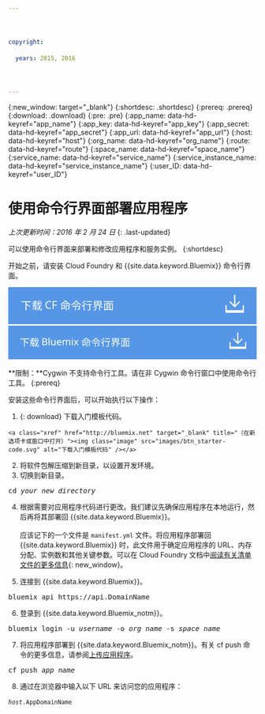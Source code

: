 ```yaml
---

 

copyright:

  years: 2015, 2016

 

---
```


{:new_window: target="_blank"}
{:shortdesc: .shortdesc}
{:prereq: .prereq}
{:download: .download}
{:pre: .pre}
{:app_name: data-hd-keyref="app_name"}
{:app_key: data-hd-keyref="app_key"}
{:app_secret: data-hd-keyref="app_secret"}
{:app_url: data-hd-keyref="app_url"}
{:host: data-hd-keyref="host"}
{:org_name: data-hd-keyref="org_name"}
{:route: data-hd-keyref="route"}
{:space_name: data-hd-keyref="space_name"}
{:service_name: data-hd-keyref="service_name"}
{:service_instance_name: data-hd-keyref="service_instance_name"}
{:user_ID: data-hd-keyref="user_ID"}

# 使用命令行界面部署应用程序
*上次更新时间：2016 年 2 月 24 日*
{: .last-updated}

可以使用命令行界面来部署和修改应用程序和服务实例。
{:shortdesc}

开始之前，请安装 Cloud Foundry 和 {{site.data.keyword.Bluemix}} 命令行界面。

<p>
<a class="xref" href="https://github.com/cloudfoundry/cli/releases" target="_blank" title="（在新选项卡或窗口中打开）"><img class="image" src="images/btn_cf_commandline.svg" alt="下载 Cloud Foundry 命令行界面" /> </a>  <a class="xref" href="http://clis.ng.bluemix.net/ui/home.html" target="_blank" title="（在新选项卡或窗口中打开）"><img class="image" src="images/btn_bx_commandline.svg" alt="下载 {{site.data.keyword.Bluemix}} 命令行界面" /> </a>
</p>

**限制：**Cygwin 不支持命令行工具。请在非 Cygwin 命令行窗口中使用命令行工具。
{:prereq}

安装这些命令行界面后，可以开始执行以下操作：

  1. {: download} 下载入门模板代码。 
      
    <a class="xref" href="http://bluemix.net" target="_blank" title="（在新选项卡或窗口中打开）"><img class="image" src="images/btn_starter-code.svg" alt="下载入门模板代码" /></a>
  
  2. 将软件包解压缩到新目录，以设置开发环境。
  3. 切换到新目录。
  
  <pre class="pre">cd <var class="keyword varname">your_new_directory</var></pre>
  
   4.  根据需要对应用程序代码进行更改。我们建议先确保应用程序在本地运行，然后再将其部署回 {{site.data.keyword.Bluemix}}。<br><br>应该记下的一个文件是 `manifest.yml` 文件。将应用程序部署回 {{site.data.keyword.Bluemix}} 时，此文件用于确定应用程序的 URL、内存分配、实例数和其他关键参数。可以在 Cloud Foundry 文档中[阅读有关清单文件的更多信息](https://docs.cloudfoundry.org/devguide/deploy-apps/manifest.html){: new_window}。
  
  5. 连接到 {{site.data.keyword.Bluemix}}。
  
  <pre class="pre">bluemix api https://api.<span class="keyword" data-hd-keyref="DomainName">DomainName</span></pre>
  
  6. 登录到 {{site.data.keyword.Bluemix_notm}}。
 
  <pre class="pre">bluemix login -u <var class="keyword varname" data-hd-keyref="user_ID">username</var> -o <var class="keyword varname" data-hd-keyref="org_name">org_name</var> -s <var class="keyword varname" data-hd-keyref="space_name">space_name</var></pre>
  
  7. 将应用程序部署到 {{site.data.keyword.Bluemix_notm}}。有关 cf push 命令的更多信息，请参阅[上传应用程序](./upload_app.html)。
  
  <pre class="pre">cf push <var class="keyword varname" data-hd-keyref="app_name">app_name</var></pre>
  
  8. 通过在浏览器中输入以下 URL 来访问您的应用程序：
  
  <pre class="codeblock"><code><var class="keyword varname" data-hd-keyref="host">host</var>.<span class="keyword" data-hd-keyref="APPDomain">AppDomainName</span></code></pre>
